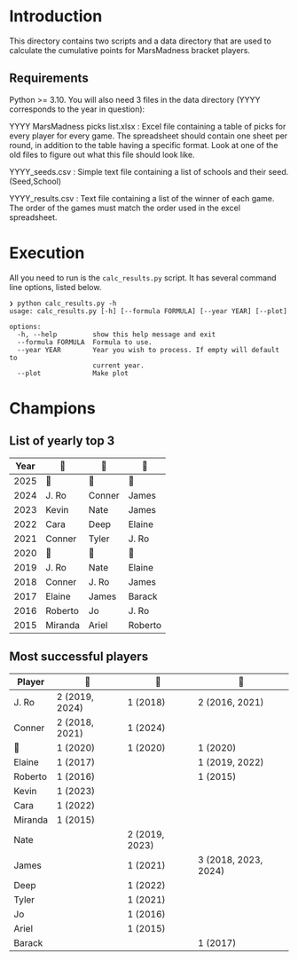 # Introduction

This directory contains two scripts and a data directory that are used to 
calculate the cumulative points for MarsMadness bracket players. 

## Requirements

Python >= 3.10. You will also need 3 files in the data directory (YYYY corresponds
to the year in question):

YYYY MarsMadness picks list.xlsx
: Excel file containing a table of picks for every player for every game. The spreadsheet should contain one sheet per round, in addition to the table having a specific format. Look at one of the old files to figure out what this file should look like. 

YYYY_seeds.csv
: Simple text file containing a list of schools and their seed. (Seed,School)

YYYY_results.csv
: Text file containing a list of the winner of each game. The order of the games must match the order used in the excel spreadsheet. 


# Execution

All you need to run is the `calc_results.py` script. It has several command line
options, listed below.  

```
❯ python calc_results.py -h
usage: calc_results.py [-h] [--formula FORMULA] [--year YEAR] [--plot]

options:
  -h, --help         show this help message and exit
  --formula FORMULA  Formula to use.
  --year YEAR        Year you wish to process. If empty will default to
                     current year.
  --plot             Make plot
```

# Champions

## List of yearly top 3 

| Year | 🏅 | 🥈 | 🥉 |
| ---- | -- | -- | -- |
| 2025 | 🏀 | 🏀 | 🏀 |
| 2024 | J. Ro | Conner | James |
| 2023 | Kevin | Nate | James |
| 2022 | Cara | Deep | Elaine |
| 2021 | Conner | Tyler | J. Ro |
| 2020 | 🦠 | 🦠 | 🦠 |
| 2019 | J. Ro | Nate | Elaine |
| 2018 | Conner | J. Ro | James |
| 2017 | Elaine | James | Barack |
| 2016 | Roberto | Jo | J. Ro |
| 2015 | Miranda | Ariel | Roberto |

## Most successful players 

| Player | 🏅 | 🥈 | 🥉 |
| ---- | -- | -- | -- |
| J. Ro    | 2 (2019, 2024) | 1 (2018)       | 2 (2016, 2021)       |
| Conner   | 2 (2018, 2021) | 1 (2024)       |                      |
| 🦠       | 1 (2020)       | 1 (2020)       | 1 (2020)             |
| Elaine   | 1 (2017)       |                | 1 (2019, 2022)       |
| Roberto  | 1 (2016)       |                | 1 (2015)             |
| Kevin    | 1 (2023)       |                |                      |
| Cara     | 1 (2022)       |                |                      |
| Miranda  | 1 (2015)       |                |                      |
| Nate     |                | 2 (2019, 2023) |                      |
| James    |                | 1 (2021)       | 3 (2018, 2023, 2024) |
| Deep     |                | 1 (2022)       |                      |
| Tyler    |                | 1 (2021)       |                      |
| Jo       |                | 1 (2016)       |                      |
| Ariel    |                | 1 (2015)       |                      |
| Barack   |                |                | 1 (2017)             |
